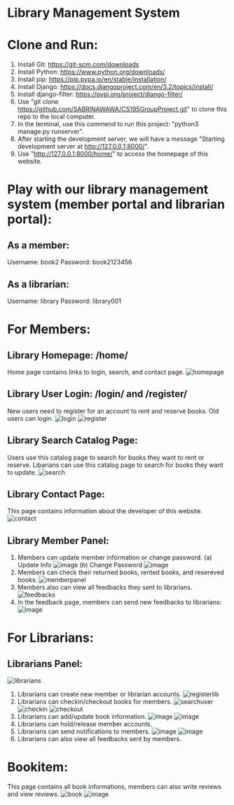 # Library Management System
# Clone and Run:
1. Install Git: https://git-scm.com/downloads
2. Install Python: https://www.python.org/downloads/
3. Install pip: https://pip.pypa.io/en/stable/installation/
4. Install Django: https://docs.djangoproject.com/en/3.2/topics/install/
5. Install django-filter: https://pypi.org/project/django-filter/
6. Use "git clone https://github.com/SABRINAWAWA/CS195GroupProject.git" to clone this repo to the local computer.
7. In the terminal, use this commend to run this project: "python3 manage.py runserver".
8. After starting the development server, we will have a message "Starting development server at http://127.0.0.1:8000/".
9. Use "http://127.0.0.1:8000/home/" to access the homepage of this website.

# Play with our library management system (member portal and librarian portal):
## As a member:
Username: book2
Password: book2123456
## As a librarian:
Username: library
Password: library001

# For Members: 
## Library Homepage: /home/
Home page contains links to login, search, and contact page.
![homepage](https://user-images.githubusercontent.com/53490593/142135933-e05b7d13-2d0d-40a4-9bb1-af9aa452806f.png)

## Library User Login: /login/ and /register/
New users need to register for an account to rent and reserve books.
Old users can login.
![login](https://user-images.githubusercontent.com/53490593/142138364-823baed3-ca46-4a4a-bf66-b71e2b2bb986.png)
![register](https://user-images.githubusercontent.com/53490593/142138367-e20dc836-a896-4088-8c3a-c348f1001d6d.png)

## Library Search Catalog Page:
Users use this catalog page to search for books they want to rent or reserve.
Libarians can use this catalog page to search for books they want to update.
![search](https://user-images.githubusercontent.com/53490593/142138127-ccd86d93-8552-453b-81c8-21cb092a5ca9.png)

## Library Contact Page:
This page contains information about the developer of this website.
![contact](https://user-images.githubusercontent.com/53490593/142138276-100e786c-6765-416a-b1ea-002aca364ad5.png)

## Library Member Panel: 
1. Members can update member information or change password.
  (a) Update Info
  ![image](https://user-images.githubusercontent.com/53490593/142138904-20237f98-2eb5-4fa1-98b9-3a03d6eedbda.png)
  (b) Change Password
  ![image](https://user-images.githubusercontent.com/53490593/142138752-4bfe81e1-2dd0-46e7-a6db-9aa10899dfcc.png)
2. Members can check their returned books, rented books, and resereved books.
![memberpanel](https://user-images.githubusercontent.com/53490593/142138505-e60e7968-2551-4766-a2c4-2a56a0ad70ee.png)
3. Members also can view all feedbacks they sent to librarians.
![feedbacks](https://user-images.githubusercontent.com/53490593/142138990-08dad079-1787-418d-83dc-a1a80f2aefdb.png)
4. In the feedback page, members can send new feedbacks to librarians:
![image](https://user-images.githubusercontent.com/53490593/142139065-e021db0d-e1ee-472a-a0ee-7d4ff4be1cf4.png)

# For Librarians: 
## Librarians Panel: 
![librarians](https://user-images.githubusercontent.com/53490593/142139243-d1ca5289-b8ec-4be6-83a8-5ca7fa175fba.png)
1. Librarians can create new member or librarian accounts.
![registerlib](https://user-images.githubusercontent.com/53490593/142139455-b39c8574-2813-437c-8d63-85116438ebd3.png)
2. Librarians can checkin/checkout books for members.
![searchuser](https://user-images.githubusercontent.com/53490593/142139503-4dc71a11-9b17-4cf1-98ae-92a006b2dd05.png)
![checkin](https://user-images.githubusercontent.com/53490593/142139542-d453b62d-c396-4b30-ad8a-829d40f1ae04.png)
![checkout](https://user-images.githubusercontent.com/53490593/142139567-714fb1d1-a4d7-4e30-9dab-58405963eecd.png)
3. Librarians can add/update book information.
![image](https://user-images.githubusercontent.com/53490593/142139669-d7b99435-bbe0-41f4-ab6a-53faff413380.png)
![image](https://user-images.githubusercontent.com/53490593/142139751-831004f0-4cfd-43e5-b173-a848f5b64397.png)
4. Librarians can hold/release member accounts.
5. Librarians can send notifications to members.
![image](https://user-images.githubusercontent.com/53490593/142139639-4900709c-77ca-4af9-86f8-1b3cb8aae7e7.png)
![image](https://user-images.githubusercontent.com/53490593/142139605-e2f71563-e4ab-4c18-bb81-4b9314d7b322.png)
6. Librarians can also view all feedbacks sent by members.

# Bookitem:
This page contains all book informations, members can also write reviews and view reviews.
![book](https://user-images.githubusercontent.com/53490593/142139864-917e0629-1f2f-4749-bde2-649e20cb62e4.png)
![image](https://user-images.githubusercontent.com/53490593/142140092-ed5250b8-a395-4aec-8eee-967cd252a70d.png)
